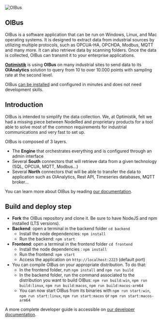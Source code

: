 ![OIBus](frontend/src/oibus.png)

## OIBus
OIBus is a software application that can be run on Windows, Linux, and Mac operating systems. It is designed to extract 
data from industrial sources by utilizing multiple protocols, such as OPCUA-HA, OPCHDA, Modbus, MQTT and many more. 
It can also retrieve data by scanning folders. Once the data is collected, OIBus can transmit it to your enterprise applications.

[**Optimistik**](https://optimistik.io) is using **OIBus** on many industrial sites to send data to its **OIAnalytics** 
solution to query from 10 to over 10.000 points with sampling rate at the second level.

OIBus [can be installed](https://oibus.optimistik.com/docs/guide/installation) and configured in minutes and does not 
need development skills.

## Introduction
OIBus is intended to simplify the data collection. We, at Optimistik, felt we had a missing piece between NodeRed and 
proprietary products for a tool able to solve most of the common requirements for industrial communications and very 
fast to set up.
 
OIBus is composed of 3 layers. 
- The **Engine** that orchestrates everything and is configured through an admin interface
- Several **South** connectors that will retrieve data from a given technology (SQL, OPCUA, MQTT, Modbus...)
- Several **North** connectors that will be able to transfer the data to application such as OIAnalytics, Rest API,
Timeseries databases, MQTT broker... 

You can learn more about OIBus by reading [our documentation](https://oibus.optimistik.com/).

## Build and deploy step
* **Fork** the OIBus repository and clone it. Be sure to have NodeJS and npm installed (LTS versions).
* **Backend**: open a terminal in the backend folder `cd backend`
  * Install the node dependencies: `npm install`
  * Run the backend: `npm start`
* **Frontend**: open a terminal in the frontend folder `cd frontend`
  * Install the node dependencies : `npm install`
  * Run the frontend: `npm start`
  * Access the application on `http://localhost:2223` (default port)
* You can compile OIBus on your appropriate distribution. To do that:
  * In the frontend folder, run `npm install` and `npm run build`
  * In the backend folder, run the command associated to the distribution you want to build OIBus: `npm run build:win`, `npm run build:linux`, `npm run build:macos`, `npm run build:macos-arm64`
  * You can now start OIBus from its binaries with `npm run start:win`, `npm run start:linux`, `npm run start:macos` or `npm run start:macos-arm64`

A more complete developer guide is accessible on [our developer documentation](https://oibus.optimistik.com/docs/developer/).
